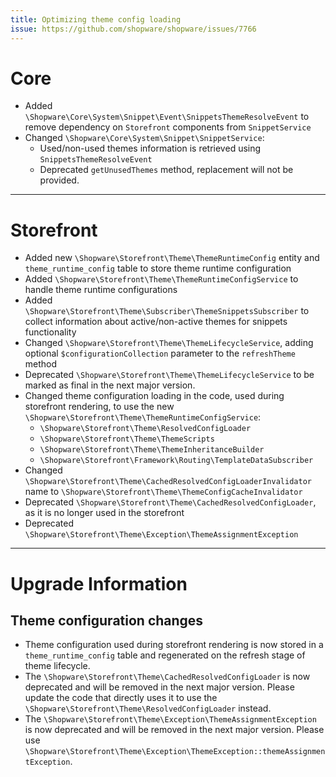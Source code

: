 ```yaml
---
title: Optimizing theme config loading
issue: https://github.com/shopware/shopware/issues/7766
---
```

# Core
* Added `\Shopware\Core\System\Snippet\Event\SnippetsThemeResolveEvent` to remove dependency on `Storefront` components from `SnippetService`
* Changed `\Shopware\Core\System\Snippet\SnippetService`:
  * Used/non-used themes information is retrieved using `SnippetsThemeResolveEvent`
  * Deprecated `getUnusedThemes` method, replacement will not be provided.
___
# Storefront
* Added new `\Shopware\Storefront\Theme\ThemeRuntimeConfig` entity and `theme_runtime_config` table to store theme runtime configuration
* Added `\Shopware\Storefront\Theme\ThemeRuntimeConfigService` to handle theme runtime configurations
* Added `\Shopware\Storefront\Theme\Subscriber\ThemeSnippetsSubscriber` to collect information about active/non-active themes for snippets functionality
* Changed `\Shopware\Storefront\Theme\ThemeLifecycleService`, adding optional `$configurationCollection` parameter to the `refreshTheme` method
* Deprecated `\Shopware\Storefront\Theme\ThemeLifecycleService` to be marked as final in the next major version.
* Changed theme configuration loading in the code, used during storefront rendering, to use the new `\Shopware\Storefront\Theme\ThemeRuntimeConfigService`:
  * `\Shopware\Storefront\Theme\ResolvedConfigLoader`
  * `\Shopware\Storefront\Theme\ThemeScripts`
  * `\Shopware\Storefront\Theme\ThemeInheritanceBuilder`
  * `\Shopware\Storefront\Framework\Routing\TemplateDataSubscriber`
* Changed `\Shopware\Storefront\Theme\CachedResolvedConfigLoaderInvalidator` name to `\Shopware\Storefront\Theme\ThemeConfigCacheInvalidator`
* Deprecated `\Shopware\Storefront\Theme\CachedResolvedConfigLoader`, as it is no longer used in the storefront
* Deprecated `\Shopware\Storefront\Theme\Exception\ThemeAssignmentException`
___
# Upgrade Information

## Theme configuration changes
* Theme configuration used during storefront rendering is now stored in a `theme_runtime_config` table and regenerated on the refresh stage of theme lifecycle.
* The `\Shopware\Storefront\Theme\CachedResolvedConfigLoader` is now deprecated and will be removed in the next major version. Please update the code that directly uses it to use the `\Shopware\Storefront\Theme\ResolvedConfigLoader` instead.
* The `\Shopware\Storefront\Theme\Exception\ThemeAssignmentException` is now deprecated and will be removed in the next major version. Please use `\Shopware\Storefront\Theme\Exception\ThemeException::themeAssignmentException`.
